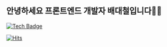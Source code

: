 ## 안녕하세요 프론트엔드 개발자 배대철입니다👋👋





[![Tech Badge](http://img.shields.io/badge/-Tech%20blog-black?style=flat-square&logo=tech-blog&link=https://aingface.tistory.com/)](https://aingface.tistory.com/)









[![Hits](https://hits.seeyoufarm.com/api/count/incr/badge.svg?url=https%3A%2F%2Fgithub.com%2Faingface&count_bg=%2379C83D&title_bg=%23555555&icon=&icon_color=%23E7E7E7&title=hits&edge_flat=false)](https://hits.seeyoufarm.com)                  


